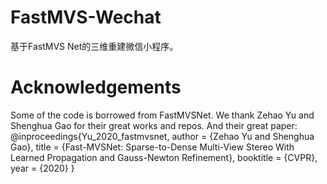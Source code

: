 # FastMVS-Wechat
基于FastMVS Net的三维重建微信小程序。

# Acknowledgements
Some of the code is borrowed from FastMVSNet. We thank Zehao Yu and Shenghua Gao for their great works and repos.
And their great paper:
@inproceedings{Yu_2020_fastmvsnet,
  author    = {Zehao Yu and Shenghua Gao},
  title     = {Fast-MVSNet: Sparse-to-Dense Multi-View Stereo With Learned Propagation and Gauss-Newton Refinement},
  booktitle = {CVPR},
  year      = {2020}
}
